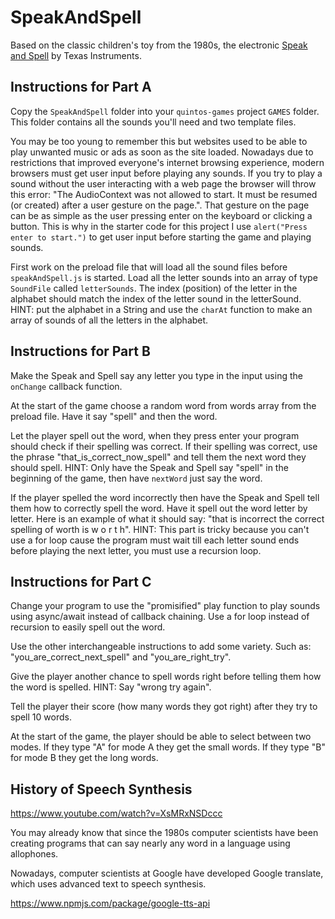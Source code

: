 # SpeakAndSpell

Based on the classic children's toy from the 1980s, the electronic [Speak and Spell](<https://en.wikipedia.org/wiki/Speak_%26_Spell_(toy)>) by Texas Instruments.

## Instructions for Part A

Copy the `SpeakAndSpell` folder into your `quintos-games` project `GAMES` folder. This folder contains all the sounds you'll need and two template files.

You may be too young to remember this but websites used to be able to play unwanted music or ads as soon as the site loaded. Nowadays due to restrictions that improved everyone's internet browsing experience, modern browsers must get user input before playing any sounds. If you try to play a sound without the user interacting with a web page the browser will throw this error: "The AudioContext was not allowed to start. It must be resumed (or created) after a user gesture on the page.". That gesture on the page can be as simple as the user pressing enter on the keyboard or clicking a button. This is why in the starter code for this project I use `alert("Press enter to start.")` to get user input before starting the game and playing sounds.

First work on the preload file that will load all the sound files before `speakAndSpell.js` is started. Load all the letter sounds into an array of type `SoundFile` called `letterSounds`. The index (position) of the letter in the alphabet should match the index of the letter sound in the letterSound. HINT: put the alphabet in a String and use the `charAt` function to make an array of sounds of all the letters in the alphabet.

## Instructions for Part B

Make the Speak and Spell say any letter you type in the input using the `onChange` callback function.

At the start of the game choose a random word from words array from the preload file. Have it say "spell" and then the word.

Let the player spell out the word, when they press enter your program should check if their spelling was correct. If their spelling was correct, use the phrase "that_is_correct_now_spell" and tell them the next word they should spell. HINT: Only have the Speak and Spell say "spell" in the beginning of the game, then have `nextWord` just say the word.

If the player spelled the word incorrectly then have the Speak and Spell tell them how to correctly spell the word. Have it spell out the word letter by letter. Here is an example of what it should say: "that is incorrect the correct spelling of worth is w o r t h". HINT: This part is tricky because you can't use a for loop cause the program must wait till each letter sound ends before playing the next letter, you must use a recursion loop.

## Instructions for Part C

Change your program to use the "promisified" play function to play sounds using async/await instead of callback chaining. Use a for loop instead of recursion to easily spell out the word.

Use the other interchangeable instructions to add some variety. Such as: "you_are_correct_next_spell" and "you_are_right_try".

Give the player another chance to spell words right before telling them how the word is spelled. HINT: Say "wrong try again".

Tell the player their score (how many words they got right) after they try to spell 10 words.

At the start of the game, the player should be able to select between two modes. If they type "A" for mode A they get the small words. If they type "B" for mode B they get the long words.

## History of Speech Synthesis

https://www.youtube.com/watch?v=XsMRxNSDccc

You may already know that since the 1980s computer scientists have been creating programs that can say nearly any word in a language using allophones.

Nowadays, computer scientists at Google have developed Google translate, which uses advanced text to speech synthesis.

https://www.npmjs.com/package/google-tts-api
